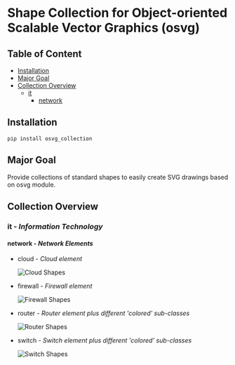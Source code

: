 # Shape Collection for Object-oriented Scalable Vector Graphics (osvg)

## Table of Content

- [Installation](#installation)
- [Major Goal](#major-goal)
- [Collection Overview](#collection-overview)
  - [it](#it---information-technology)
    - [network](#network---network-elements)

## Installation

```code
pip install osvg_collection
```

## Major Goal

Provide collections of standard shapes to easily create SVG drawings based on osvg module.

## Collection Overview

### it - *Information Technology*

#### network - *Network Elements*

- cloud - *Cloud element*

  ![Cloud Shapes](test/system/it/network/clouds.svg)
- firewall - *Firewall element*

  ![Firewall Shapes](test/system/it/network/firewalls.svg)
- router - *Router element plus different 'colored' sub-classes*

  ![Router Shapes](test/system/it/network/routers.svg)
- switch - *Switch element plus different 'colored' sub-classes*

  ![Switch Shapes](test/system/it/network/switches.svg)
